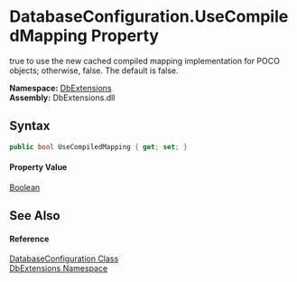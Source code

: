 DatabaseConfiguration.UseCompiledMapping Property
=================================================
true to use the new cached compiled mapping implementation for POCO objects; otherwise, false. The default is false.
  
**Namespace:** [DbExtensions][1]  
**Assembly:** DbExtensions.dll

Syntax
------

```csharp
public bool UseCompiledMapping { get; set; }
```

#### Property Value
[Boolean][2]

See Also
--------

#### Reference
[DatabaseConfiguration Class][3]  
[DbExtensions Namespace][1]  

[1]: ../README.md
[2]: https://learn.microsoft.com/dotnet/api/system.boolean
[3]: README.md
